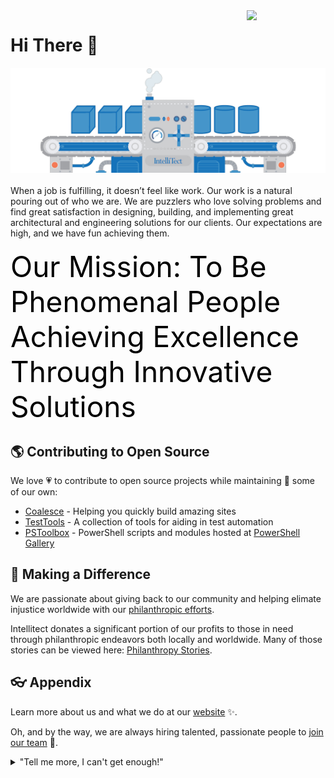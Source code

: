 <a href="https://intellitect.com/">
<img align="right" width="25%" src="https://intellitect.com/wp-content/uploads/2020/04/IntelliTect_WhiteBlue-Box.svg">
</a>

# Hi There 👋
<a href="https://intellitect.com">
<img alt="IntellitectBackgroundGraphic" src="https://raw.githubusercontent.com/IntelliTect/.github/main/profile/images/IntellitectBackgroundGraphic.png">
</a>
<br>
<br>
When a job is fulfilling, it doesn’t feel like work. Our work is a natural pouring out of who we are. We are puzzlers who love solving problems and find great satisfaction in designing, building, and implementing great architectural and engineering solutions for our clients. Our expectations are high, and we have fun achieving them.
<br>
<br>
<div align="left" font-size:"100px" style="color: black; font-size: 46px; text-decoration: none;">
<a href="https://intellitect.com/home/about-intellitect/" font-size:"100px" style="color: black; font-size: 46px; text-decoration: none;">
Our Mission: To Be Phenomenal People Achieving Excellence Through Innovative Solutions
</a>
</div>

## 🌎 Contributing to Open Source
We love 💗 to contribute to open source projects while maintaining 🧹 some of our own:

- [Coalesce](https://github.com/IntelliTect/Coalesce) - Helping you quickly build amazing sites
- [TestTools](https://github.com/IntelliTect/TestTools) - A collection of tools for aiding in test automation
- [PSToolbox](https://github.com/IntelliTect/PSToolbox) - PowerShell scripts and modules hosted at [PowerShell Gallery](https://www.powershellgallery.com/packages?q=Intellitect)

## 🤝 Making a Difference
We are passionate about giving back to our community and helping elimate injustice worldwide with our [philanthropic efforts](https://intellitect.com/about/philanthropy/).

Intellitect donates a significant portion of our profits to those in need through philanthropic endeavors both locally and worldwide.
Many of those stories can be viewed here: [Philanthropy Stories](https://intellitect.com/about/philanthropy/stories/).

## 👓 Appendix
Learn more about us and what we do at our [website](https://intellitect.com/) ✨.

Oh, and by the way, we are always hiring talented, passionate people to [join our team](https://intellitect.com/join-our-team/) 🙌.
<br>
<details>
    <summary>"Tell me more, I can't get enough!"</summary>
    <br>
    <ul>
	<li>🚂Developers at IntelliTect love making the most of their time and have many hobbies including:</li>
	    	<ul>
			<li>🚴 Mountain Biking</li>
			<li>⛷️ Skiing</li>
			<li>👨‍🏫 Teaching</li>
			<li>✈️ Traveling</li>
			<li>🎮 Video Games</li>
			<li>And others!</li>
	    	</ul>
	    <br>
	    <li>IntelliTect is using the latest technologies including:</li>
		<ul>
			<li>Cloud Computing (both AWS and Azure)</li>
			<li>Big Data, Machine Learning, and Artificial Intelligence (AI)</li>
			<li>.NET Development</li>
			<li>Azure DevOps</li>
			<li>Office365/SharePoint</li>
			<li>Enterprise Application Integration</li>
	    	</ul>
	    <br>
	    <li>IntelliTect works with clients in many industries including:</li>
		<ul>
			<li>Utilities</li>
			<li>Manufacturing</li>
			<li>Healthcare</li>
			<li>Insurance</li>
			<li>And more!</li>
	      </ul>
	   <br>
	   <li>Our team includes the best and brightest software engineers who have many achievements including:</li>
	    <ul>
		    	<li>A Microsoft Regional Director</li>
			<li>Microsoft MVPs</li>
			<li>Scrum Masters</li>
			<li>AWS Certified Developers</li>
		    	<li>Certified HubSpot Developers</li>
			<li>And the list goes on!</li>
	     </ul>
   </ul>
</details>
